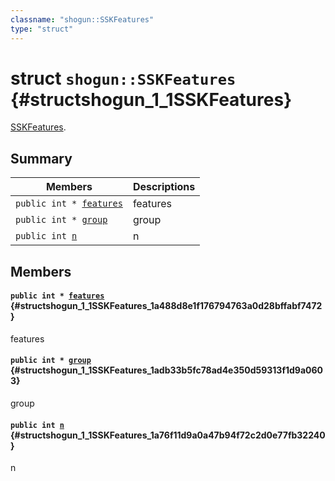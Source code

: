 ```yaml
---
classname: "shogun::SSKFeatures"
type: "struct"
---
```


# struct `shogun::SSKFeatures` {#structshogun_1_1SSKFeatures}

[SSKFeatures](#structshogun_1_1SSKFeatures).

## Summary

 Members                        | Descriptions
--------------------------------|---------------------------------------------
`public int * `[`features`](#structshogun_1_1SSKFeatures_1a488d8e1f176794763a0d28bffabf7472) | features
`public int * `[`group`](#structshogun_1_1SSKFeatures_1adb33b5fc78ad4e350d59313f1d9a0603) | group
`public int `[`n`](#structshogun_1_1SSKFeatures_1a76f11d9a0a47b94f72c2d0e77fb32240) | n

## Members

#### `public int * `[`features`](#structshogun_1_1SSKFeatures_1a488d8e1f176794763a0d28bffabf7472) {#structshogun_1_1SSKFeatures_1a488d8e1f176794763a0d28bffabf7472}

features

#### `public int * `[`group`](#structshogun_1_1SSKFeatures_1adb33b5fc78ad4e350d59313f1d9a0603) {#structshogun_1_1SSKFeatures_1adb33b5fc78ad4e350d59313f1d9a0603}

group

#### `public int `[`n`](#structshogun_1_1SSKFeatures_1a76f11d9a0a47b94f72c2d0e77fb32240) {#structshogun_1_1SSKFeatures_1a76f11d9a0a47b94f72c2d0e77fb32240}

n

